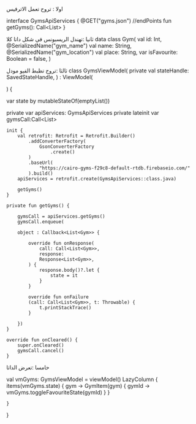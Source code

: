 اولا  : تروح تعمل الاترفيس

interface GymsApiServices {
@GET("gyms.json") //endPoints
fun getGyms(): Call<List<Gym>>
}


ثانيا :تهندل الريسبونس في شكل داتا كلا
data class Gym(
val id: Int,
@SerializedName("gym_name")
val name: String,
@SerializedName("gym_location")
val place: String,
var isFavourite: Boolean = false,
)

ثالثا :تروح تظبط الفيو مودل
class GymsViewModel(
private val stateHandle: SavedStateHandle,
) : ViewModel(

) {

var state by mutableStateOf(emptyList<Gym>())

private var apiServices: GymsApiServices
private lateinit var gymsCall:Call<List<Gym>>

    init {
        val retrofit: Retrofit = Retrofit.Builder()
            .addConverterFactory(
                GsonConverterFactory
                    .create()
            )
            .baseUrl(
                "https://cairo-gyms-f29c8-default-rtdb.firebaseio.com/"
            ).build()
        apiServices = retrofit.create(GymsApiServices::class.java)
<!--         call Function -->
        getGyms()
    }

    private fun getGyms() {
    
        gymsCall = apiServices.getGyms()
        gymsCall.enqueue(
<!--     في حاله ان الاكتيفيتي اتعمل ليه ديستروي لاي سبب والريسبونس لسه مرجعش الاوبجكت هيفضل موجود في الموموري والكاربدج كولكتور مش هيعرف يفضي الموموري فالحل اننا نعمله بنفسنا     -->
        object : Callback<List<Gym>> {
<!--     enqueue to make response on background thread     -->
            override fun onResponse(
                call: Call<List<Gym>>,
                response:
                Response<List<Gym>>,
            ) {
                response.body()?.let {
                    state = it
                }
            }

            override fun onFailure
            (call: Call<List<Gym>>, t: Throwable) {
                t.printStackTrace()
            }

        })
    }

    override fun onCleared() {
        super.onCleared()
        gymsCall.cancel()
    }



حامسا :تعرض الداتا

val vmGyms: GymsViewModel = viewModel()
LazyColumn {
items(vmGyms.state) { gym ->
GymItem(gym) { gymId ->
vmGyms.toggleFavouriteState(gymId)
}
}

    }

}
